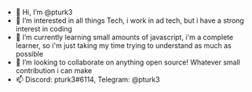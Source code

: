 - 👋 Hi, I’m @pturk3
- 👀 I’m interested in all things Tech, i work in ad tech, but i have a strong interest in coding
- 🌱 I’m currently learning small amounts of javascript, i'm a complete learner, so i'm just taking my time trying to understand as much as possible
- 💞️ I’m looking to collaborate on anything open source! Whatever small contribution i can make
- 📫 Discord: pturk3#6114, Telegram: @pturk3

<!---
pturk3/pturk3 is a ✨ special ✨ repository because its `README.md` (this file) appears on your GitHub profile.
You can click the Preview link to take a look at your changes.
--->
